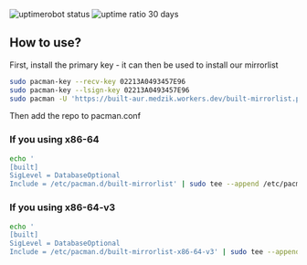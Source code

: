 ![uptimerobot status](https://img.shields.io/uptimerobot/status/m791943104-66353e8e39c1aa9320c0ddbd?style=for-the-badge)
![uptime ratio 30 days](https://img.shields.io/uptimerobot/ratio/m791943104-66353e8e39c1aa9320c0ddbd?style=for-the-badge)

## How to use?

First, install the primary key - it can then be used to install our mirrorlist

```bash
sudo pacman-key --recv-key 02213A0493457E96
sudo pacman-key --lsign-key 02213A0493457E96
sudo pacman -U 'https://built-aur.medzik.workers.dev/built-mirrorlist.pkg.tar.xz'
```

Then add the repo to pacman.conf

### If you using x86-64

```bash
echo '
[built]
SigLevel = DatabaseOptional
Include = /etc/pacman.d/built-mirrorlist' | sudo tee --append /etc/pacman.conf
```

### If you using x86-64-v3

```bash
echo '
[built]
SigLevel = DatabaseOptional
Include = /etc/pacman.d/built-mirrorlist-x86-64-v3' | sudo tee --append /etc/pacman.conf
```
